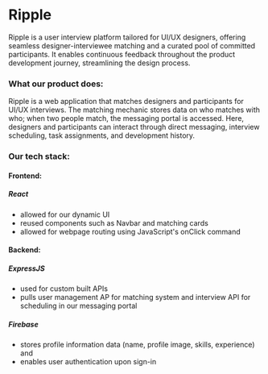 # Ripple
<p>Ripple is a user interview platform tailored for UI/UX designers, offering seamless designer-interviewee matching and a curated pool of committed participants. It enables continuous feedback throughout the product development journey, streamlining the design process.</p>

<h3>What our product does:</h3>
<p>Ripple is a web application that matches designers and participants for UI/UX interviews. The matching mechanic stores data on who matches with who; when two people match, the messaging portal is accessed. Here, designers and participants can interact through direct messaging, interview scheduling, task assignments, and development history.</p>

<h3>Our tech stack:</h3>
<h4>Frontend:</h4>
<h5>React</h5>
<ul>
  <li>allowed for our dynamic UI</li>
  <li>reused components such as Navbar and matching cards</li>
  <li>allowed for webpage routing using JavaScript's onClick command</li>
</ul>
<h4>Backend:</h4>
<h5>ExpressJS</h5>
<ul>
  <li>used for custom built APIs</li>
  <li>pulls user management AP for matching system and interview API for scheduling in our messaging portal</li>
</ul>
<h5>Firebase</h5>
<ul>
  <li>stores profile information data (name, profile image, skills, experience) and</li>
  <li>enables user authentication upon sign-in</li>
</ul>
